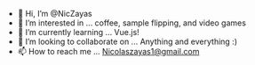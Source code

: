 - 👋 Hi, I’m @NicZayas
- 👀 I’m interested in ... coffee, sample flipping, and video games
- 🌱 I’m currently learning ... Vue.js!
- 💞️ I’m looking to collaborate on ... Anything and everything :)
- 📫 How to reach me ... Nicolaszayas1@gmail.com

<!---
NicZayas/NicZayas is a ✨ special ✨ repository because its `README.md` (this file) appears on your GitHub profile.
You can click the Preview link to take a look at your changes.
--->
